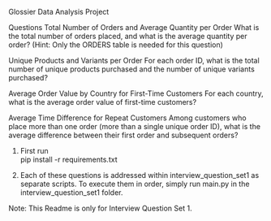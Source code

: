 Glossier Data Analysis Project

Questions
Total Number of Orders and Average Quantity per Order
What is the total number of orders placed, and what is the average quantity per order?
(Hint: Only the ORDERS table is needed for this question)

Unique Products and Variants per Order
For each order ID, what is the total number of unique products purchased and the number of unique variants purchased?

Average Order Value by Country for First-Time Customers
For each country, what is the average order value of first-time customers?

Average Time Difference for Repeat Customers
Among customers who place more than one order (more than a single unique order ID), what is the average difference between their first order and subsequent orders?



1. First run  
pip install -r requirements.txt

2. Each of these questions is addressed within interview_question_set1 as separate scripts. 
To execute them in order, simply run main.py in the interview_question_set1 folder.

Note: This Readme is only for Interview Question Set 1. 
